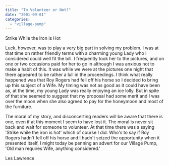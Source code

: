 ```yaml
---
title: "To Volunteer or Not?"
date: "2001-09-01"
categories: 
  - "village-pump"
---
```


Strike While the Iron is Hot

Luck, however, was to play a very big part in solving my problem. I was at that time on rather friendly terms with a charming young Lady who I considered could well fit the bill. I frequently took her to the pictures, and on one or two occasions paid for her to go in although I was anxious not to make a habit of this. It was while we were at the pictures one night that there appeared to be rather a lull in the proceedings. I think what really happened was that Roy Rogers had fell off his horse so I decided to bring up this subject of a Wife. My timing was not as good as it could have been as, at the time, my young Lady was really enjoying an ice lolly. But in spite of that she seemed to suggest that my proposal had some merit and I was over the moon when she also agreed to pay for the honeymoon and most of the furniture.

The moral of my story, and disconcerting readers will be aware that there is one, even if at this moment I seem to have lost it. The moral is never sit back and wait for someone to volunteer. At that time there was a saying 'Strike while the iron is hot' which of course I did. Who's to say if Roy Rogers hadn't fell off his horse and I hadn't seized the opportunity when it presented itself, I might today be penning an advert for our Village Pump, 'Old man requires Wife, anything considered.'

Les Lawrence
